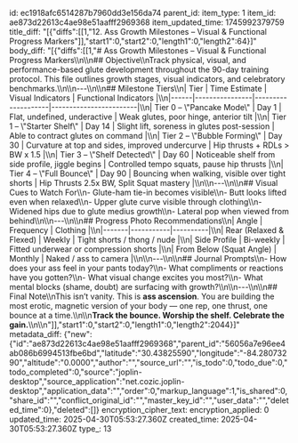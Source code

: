 id: ec1918afc6514287b7960dd3e156da74
parent_id: 
item_type: 1
item_id: ae873d22613c4ae98e51aafff2969368
item_updated_time: 1745992379759
title_diff: "[{\"diffs\":[[1,\"12. Ass Growth Milestones – Visual & Functional Progress Markers\"]],\"start1\":0,\"start2\":0,\"length1\":0,\"length2\":64}]"
body_diff: "[{\"diffs\":[[1,\"# Ass Growth Milestones – Visual & Functional Progress Markers\\\n\\\n## Objective\\\nTrack physical, visual, and performance-based glute development throughout the 90-day training protocol. This file outlines growth stages, visual indicators, and celebratory benchmarks.\\\n\\\n---\\\n\\\n## Milestone Tiers\\\n| Tier | Time Estimate | Visual Indicators | Functional Indicators |\\\n|------|----------------|--------------------|------------------------|\\\n| Tier 0 – \\\"Pancake Mode\\\" | Day 1 | Flat, undefined, underactive | Weak glutes, poor hinge, anterior tilt |\\\n| Tier 1 – \\\"Starter Shelf\\\" | Day 14 | Slight lift, soreness in glutes post-session | Able to contract glutes on command |\\\n| Tier 2 – \\\"Bubble Forming\\\" | Day 30 | Curvature at top and sides, improved undercurve | Hip thrusts + RDLs > BW x 1.5 |\\\n| Tier 3 – \\\"Shelf Detected\\\" | Day 60 | Noticeable shelf from side profile, jiggle begins | Controlled tempo squats, pause hip thrusts |\\\n| Tier 4 – \\\"Full Bounce\\\" | Day 90 | Bouncing when walking, visible over tight shorts | Hip Thrusts 2.5x BW, Split Squat mastery |\\\n\\\n---\\\n\\\n## Visual Cues to Watch For\\\n- Glute-ham tie-in becomes visible\\\n- Butt looks lifted even when relaxed\\\n- Upper glute curve visible through clothing\\\n- Widened hips due to glute medius growth\\\n- Lateral pop when viewed from behind\\\n\\\n---\\\n\\\n## Progress Photo Recommendations\\\n| Angle | Frequency | Clothing |\\\n|-------|-----------|----------|\\\n| Rear (Relaxed & Flexed) | Weekly | Tight shorts / thong / nude |\\\n| Side Profile | Bi-weekly | Fitted underwear or compression shorts |\\\n| From Below (Squat Angle) | Monthly | Naked / ass to camera |\\\n\\\n---\\\n\\\n## Journal Prompts\\\n- How does your ass feel in your pants today?\\\n- What compliments or reactions have you gotten?\\\n- What visual change excites you most?\\\n- What mental blocks (shame, doubt) are surfacing with growth?\\\n\\\n---\\\n\\\n## Final Note\\\nThis isn’t vanity. This is **ass ascension**. You are building the most erotic, magnetic version of your body — one rep, one thrust, one bounce at a time.\\\n\\\n**Track the bounce. Worship the shelf. Celebrate the gain.**\\\n\\\n\"]],\"start1\":0,\"start2\":0,\"length1\":0,\"length2\":2044}]"
metadata_diff: {"new":{"id":"ae873d22613c4ae98e51aafff2969368","parent_id":"56056a7e96ee4ab086b6994513fbe6bd","latitude":"30.43825590","longitude":"-84.28073290","altitude":"0.0000","author":"","source_url":"","is_todo":0,"todo_due":0,"todo_completed":0,"source":"joplin-desktop","source_application":"net.cozic.joplin-desktop","application_data":"","order":0,"markup_language":1,"is_shared":0,"share_id":"","conflict_original_id":"","master_key_id":"","user_data":"","deleted_time":0},"deleted":[]}
encryption_cipher_text: 
encryption_applied: 0
updated_time: 2025-04-30T05:53:27.360Z
created_time: 2025-04-30T05:53:27.360Z
type_: 13
